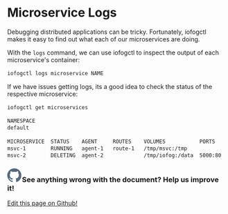 # Microservice Logs

Debugging distributed applications can be tricky. Fortunately, iofogctl makes it easy to find out what each of our microservices are doing.

With the `logs` command, we can use iofogctl to inspect the output of each microservice's container:

```bash
iofogctl logs microservice NAME
```

If we have issues getting logs, its a good idea to check the status of the respective microservice:

```bash
iofogctl get microservices
```

```plain
NAMESPACE
default

MICROSERVICE  STATUS    AGENT     ROUTES    VOLUMES           PORTS
msvc-1        RUNNING   agent-1   route-1   /tmp/msvc:/tmp
msvc-2        DELETING  agent-2             /tmp/iofog:/data  5000:80
```

<aside class="notifications contribute">
  <h3><img src="/images/icos/ico-github.svg" alt="">See anything wrong with the document? Help us improve it!</h3>
  <a href="https://github.com/eclipse-iofog/iofog.org/edit/develop/content/docs/2.1/microservices/microservice-logs.md"
    target="_blank">
    <p>Edit this page on Github!</p>
  </a>
</aside>
